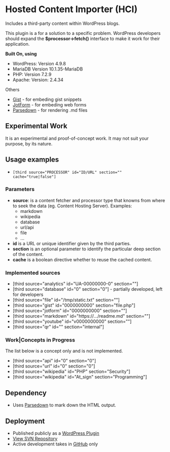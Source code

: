 # Hosted Content Importer (HCI)

Includes a third-party content within WordPress blogs.

This plugin is a for a solution to a specific problem.
WordPress developers should expand the **$processor->fetch()** interface to make it work for their application.

**Built On, using**

 * WordPress: Version 4.9.8
 * MariaDB Version 10.1.35-MariaDB
 * PHP: Version 7.2.9
 * Apache: Version: 2.4.34


Others

 * [Gist](https://gist.github.com/) - for embeding gist snippets
 * [JotForm](https://jotform.com/) - for embeding web forms
 * [Parsedown](https://github.com/erusev/parsedown) - for rendering .md files


## Experimental Work

It is an experimental and proof-of-concept work. It may not suit your purpose, by its nature.


## Usage examples

 * `[third source="PROCESSOR" id="ID/URL" section="" cache="true|false"]`


### Parameters

 * **source**: is a content fetcher and processor type that knowns from where to seek the data (eg. Content Hosting Server). Examples:
   - markdown
   - wikipedia
   - database
   - url/api
   - file
   - ...
 * **id** is a URL or unique identifier given by the third parties.
 * **section** is an optional parameter to identify the particular deep section of the content.
 * **cache** is a boolean directive whether to reuse the cached content.


### Implemented sources

 * [third source="analytics" id="UA-00000000-0" section=""]
 * [third source="database" id="0" section="0"] - partially developed, left for developers
 * [third source="file" id="/tmp/static.txt" section=""]
 * [third source="gist" id="0000000000" section="file.php"]
 * [third source="jotform" id="0000000000" section=""]
 * [third source="markdown" id="https://.../readme.md" section=""]
 * [third source="youtube" id="v0000000000" section=""]
 * [third source="qr" id="" section="internal"]


### Work|Concepts in Progress

The list below is a concept only and is not implemented.

 * [third source="api" id="0" section="0"]
 * [third source="url" id="0" section="0"]
 * [third source="wikipedia" id="PHP" section="Security"]
 * [third source="wikipedia" id="At_sign" section="Programming"]


## Dependency

 * Uses [Parsedown](http://parsedown.org) to mark down the HTML output.


## Deployment

 * Published publicly as a [WordPress Plugin](https://wordpress.org/plugins/hosted-content-importer/)
 * [View SVN Repository](https://plugins.svn.wordpress.org/hosted-content-importer/)
 * Active development takes in [GitHub](https://github.com/bimalpoudel/hosted-content-importer) only
